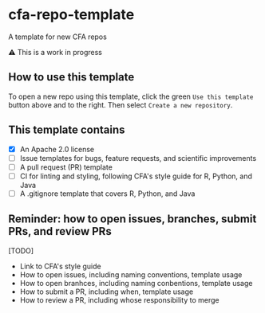 # cfa-repo-template
A template for new CFA repos

⚠️ This is a work in progress

## How to use this template
To open a new repo using this template, click the green `Use this template` button above and to the right. Then select `Create a new repository`.

## This template contains
- [x] An Apache 2.0 license
- [ ] Issue templates for bugs, feature requests, and scientific improvements
- [ ] A pull request (PR) template
- [ ] CI for linting and styling, following CFA's style guide for R, Python, and Java
- [ ] A .gitignore template that covers R, Python, and Java

## Reminder: how to open issues, branches, submit PRs, and review PRs  
[TODO]
* Link to CFA's style guide
* How to open issues, including naming conventions, template usage
* How to open branhces, including naming conbentions, template usage
* How to submit a PR, including when, template usage
* How to review a PR, including whose responsibility to merge
